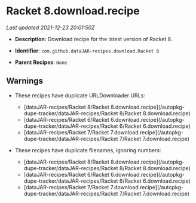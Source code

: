 # Racket 8.download.recipe

_Last updated 2021-12-23 20:01:50Z_

- **Description**: Download recipe for the latest version of Racket 8.

- **Identifier**: `com.github.dataJAR-recipes.download.Racket 8`

- **Parent Recipes**: `None`


## Warnings

- These recipes have duplicate URLDownloader URLs:
    - [dataJAR-recipes/Racket 8/Racket 8.download.recipe](/autopkg-dupe-tracker/dataJAR-recipes/Racket 8/Racket 8.download.recipe)
    - [dataJAR-recipes/Racket 6/Racket 6.download.recipe](/autopkg-dupe-tracker/dataJAR-recipes/Racket 6/Racket 6.download.recipe)
    - [dataJAR-recipes/Racket 7/Racket 7.download.recipe](/autopkg-dupe-tracker/dataJAR-recipes/Racket 7/Racket 7.download.recipe)

- These recipes have duplicate filenames, ignoring numbers:
    - [dataJAR-recipes/Racket 8/Racket 8.download.recipe](/autopkg-dupe-tracker/dataJAR-recipes/Racket 8/Racket 8.download.recipe)
    - [dataJAR-recipes/Racket 6/Racket 6.download.recipe](/autopkg-dupe-tracker/dataJAR-recipes/Racket 6/Racket 6.download.recipe)
    - [dataJAR-recipes/Racket 7/Racket 7.download.recipe](/autopkg-dupe-tracker/dataJAR-recipes/Racket 7/Racket 7.download.recipe)
